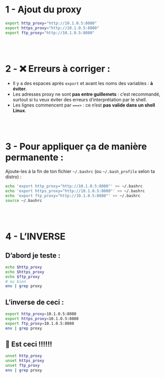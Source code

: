 
<br/>
<br/>

# 1  - Ajout du proxy

```bash
export http_proxy="http://10.1.0.5:8080"
export https_proxy="http://10.1.0.5:8080"
export ftp_proxy="http://10.1.0.5:8080"
```

<br/>
<br/>


# 2 - ❌ Erreurs à corriger :
- Il y a des espaces après `export` et avant les noms des variables : **à éviter**.
- Les adresses proxy ne sont **pas entre guillemets** : c’est recommandé, surtout si tu veux éviter des erreurs d’interprétation par le shell.
- Les lignes commencent par `===>` : ce n’est **pas valide dans un shell Linux**.

<br/>
<br/>


# 3 - Pour appliquer ça de manière permanente :
Ajoute-les à la fin de ton fichier `~/.bashrc` (ou `~/.bash_profile` selon ta distro) :

```bash
echo 'export http_proxy="http://10.1.0.5:8080"' >> ~/.bashrc
echo 'export https_proxy="http://10.1.0.5:8080"' >> ~/.bashrc
echo 'export ftp_proxy="http://10.1.0.5:8080"' >> ~/.bashrc
source ~/.bashrc
```






<br/>
<br/>


# 4 - L’INVERSE  



##  D’abord je teste :

```bash
echo $http_proxy
echo $https_proxy
echo $ftp_proxy
# ou bien
env | grep proxy
```


##  L’inverse de ceci :

```bash
export http_proxy=10.1.0.5:8080
export https_proxy=10.1.0.5:8080
export ftp_proxy=10.1.0.5:8080
env | grep proxy
```



## 🚫 Est ceci !!!!!!

```bash
unset http_proxy
unset https_proxy
unset ftp_proxy
env | grep proxy
```

